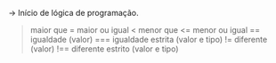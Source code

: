-> Início de lógica de programação.

> maior que
>= maior ou igual
< menor que
<= menor ou igual
== igualdade (valor)
=== igualdade estrita (valor e tipo)
!= diferente (valor)
!== diferente estrito (valor e tipo)